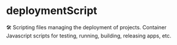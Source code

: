 # deploymentScript
🛠 Scripting files managing the deployment of projects. Container Javascript scripts for testing, running, building, releasing apps, etc.
